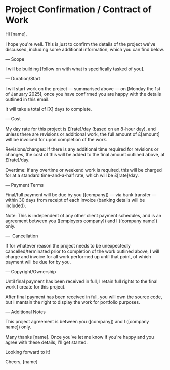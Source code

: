# Project Confirmation / Contract of Work

Hi [name],

I hope you're well. This is just to confirm the details of the project we've discussed, including some additional information, which you can find below.


— Scope

I will be building [follow on with what is specifically tasked of you].


— Duration/Start

I will start work on the project — summarised above — on [Monday the 1st of January 2025], once you have confirmed you are happy with the details outlined in this email.

It will take a total of [X] days to complete.


— Cost

My day rate for this project is £[rate]/day (based on an 8-hour day), and unless there are revisions or additional work, the full amount of £[amount] will be invoiced for upon completion of the work.

Revisions/changes: If there is any additional time required for revisions or changes, the cost of this will be added to the final amount outlined above, at £[rate]/day.

Overtime: If any overtime or weekend work is required, this will be charged for at a standard time-and-a-half rate, which will be £[rate]/day.


— Payment Terms

Final/full payment will be due by you ([company])  — via bank transfer — within 30 days from receipt of each invoice (banking details will be included).

Note: This is independent of any other client payment schedules, and is an agreement between you ([employers company]) and I ([company name]) only.


​— ​ ​Cancellation

If for whatever reason the project needs to be unexpectedly cancelled/terminated prior to completion of the work outlined above, I will charge and invoice for all work performed up until that point, of which payment will be due for by you.


​—​ Copyright/Ownership

​Until final payment has been received in full, I retain full rights to the final work I create for this project.

After final payment has been received in full, you will own the source code, but I mantain the right to display the work for portfolio purposes.


​— Additional Notes

This project agreement is between you ([company]) and I ([company name]) only.​


Many thanks [name]. Once you've let me know if you're happy and you agree with these details, I'll get started.

Looking forward to it!

Cheers,
[name]
